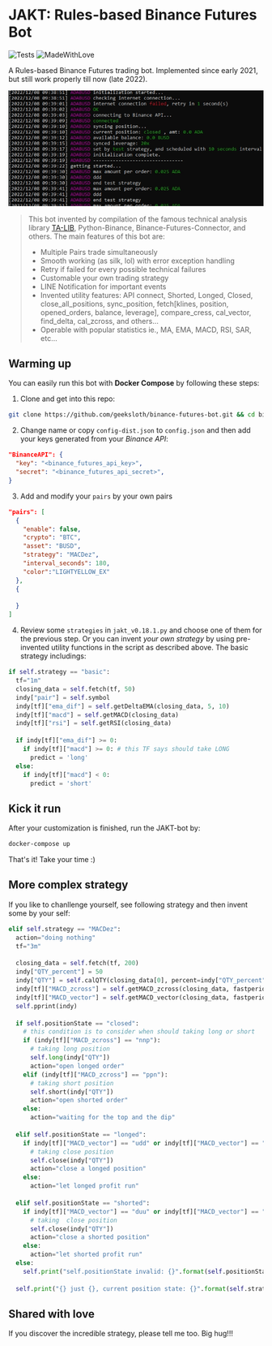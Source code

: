 # JAKT: Rules-based Binance Futures Bot

![Tests](https://github.com/mrjbq7/ta-lib/actions/workflows/tests.yml/badge.svg)
![MadeWithLove](https://camo.githubusercontent.com/ff817852f0d676a36eaa3108d380e0052e689d9e0bc3eb42818fb21008708420/68747470733a2f2f696d672e736869656c64732e696f2f62616467652f4d616465253230576974682d4c6f76652d6f72616e67652e737667)

A Rules-based Binance Futures trading bot. Implemented since early 2021, but still work properly till now (late 2022).

![SS](static/ss.jpg)

> This bot invented by compilation of the famous technical analysis library [TA-LIB](http://ta-lib.org), Python-Binance, Binance-Futures-Connector, and others. The main features of this bot are:
> * Multiple Pairs trade simultaneously
> * Smooth working (as silk, lol) with error exception handling
> * Retry if failed for every possible technical failures
> * Customable your own trading strategy
> * LINE Notification for important events
> * Invented utility features: API connect, Shorted, Longed, Closed, close_all_positions, sync_position, fetch[klines, position, opened_orders, balance, leverage], compare_cress, cal_vector, find_delta, cal_zcross, and others...
> * Operable with popular statistics ie., MA, EMA, MACD, RSI, SAR, etc...

## Warming up
You can easily run this bot with **Docker Compose** by following these steps:

1. Clone and get into this repo:
```bash
git clone https://github.com/geeksloth/binance-futures-bot.git && cd binance-futures-bot
```

2. Change name or copy `config-dist.json` to `config.json` and then add your keys generated from your *Binance API*:
```json
"BinanceAPI": {
  "key": "<binance_futures_api_key>",
  "secret": "<binance_futures_api_secret>",
}
```

3. Add and modify your `pairs` by your own pairs
```json
"pairs": [
  {
    "enable": false,
    "crypto": "BTC",
    "asset": "BUSD",
    "strategy": "MACDez",
    "interval_seconds": 180,
    "color":"LIGHTYELLOW_EX"
  },
  {
  
  }
]
```

4. Review some `strategies` in `jakt_v0.18.1.py` and choose one of them for the previous step. Or you can invent *your own strategy* by using pre-invented utility functions in the script as described above. The basic strategy includings:
```python
if self.strategy == "basic":
  tf="1m"
  closing_data = self.fetch(tf, 50)
  indy["pair"] = self.symbol
  indy[tf]["ema_dif"] = self.getDeltaEMA(closing_data, 5, 10)
  indy[tf]["macd"] = self.getMACD(closing_data)
  indy[tf]["rsi"] = self.getRSI(closing_data)

  if indy[tf]["ema_dif"] >= 0:
    if indy[tf]["macd"] >= 0: # this TF says should take LONG
      predict = 'long'
  else:
    if indy[tf]["macd"] < 0:
      predict = 'short'
```


## Kick it run
After your customization is finished, run the JAKT-bot by:
```bash
docker-compose up
```
That's it! Take your time :)


## More complex strategy
If you like to chanllenge yourself, see following strategy and then invent some by your self:
```python
elif self.strategy == "MACDez":
  action="doing nothing"
  tf="3m"

  closing_data = self.fetch(tf, 200)
  indy["QTY_percent"] = 50
  indy["QTY"] = self.calQTY(closing_data[0], percent=indy["QTY_percent"])
  indy[tf]["MACD_zcross"] = self.getMACD_zcross(closing_data, fastperiod=66, slowperiod=100, signalperiod=33)
  indy[tf]["MACD_vector"] = self.getMACD_vector(closing_data, fastperiod=66, slowperiod=100, signalperiod=33, step=1)
  self.pprint(indy)

  if self.positionState == "closed":
    # this condition is to consider when should taking long or short
    if (indy[tf]["MACD_zcross"] == "nnp"):
      # taking long position
      self.long(indy["QTY"])
      action="open longed order"
    elif (indy[tf]["MACD_zcross"] == "ppn"):
      # taking short position
      self.short(indy["QTY"])
      action="open shorted order"
    else:
      action="waiting for the top and the dip"

  elif self.positionState == "longed":
    if indy[tf]["MACD_vector"] == "udd" or indy[tf]["MACD_vector"] == "ddd":
      # taking close position
      self.close(indy["QTY"])
      action="close a longed position"
    else:
      action="let longed profit run"

  elif self.positionState == "shorted":
    if indy[tf]["MACD_vector"] == "duu" or indy[tf]["MACD_vector"] == "uuu":
      # taking  close position
      self.close(indy["QTY"])
      action="close a shorted position"
    else:
      action="let shorted profit run"
  else:
    self.print("self.positionState invalid: {}".format(self.positionState))

  self.print("{} just {}, current position state: {}".format(self.strategy, action, self.positionState))
```

## Shared with love
If you discover the incredible strategy, please tell me too. Big hug!!!
